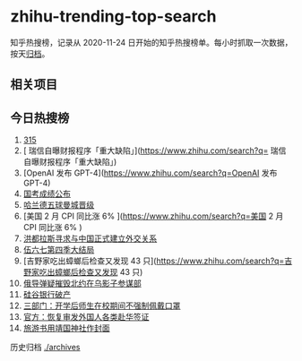 # zhihu-trending-top-search

知乎热搜榜，记录从 2020-11-24
日开始的知乎热搜榜单。每小时抓取一次数据，按天[归档](./archives)。

## 相关项目

## 今日热搜榜

<!-- BEGIN -->
<!-- 最后更新时间 Wed Mar 15 2023 18:13:15 GMT+0800 (China Standard Time) -->

1. [315](https://www.zhihu.com/search?q=315)
1. [	瑞信自曝财报程序「重大缺陷」](https://www.zhihu.com/search?q=	瑞信自曝财报程序「重大缺陷」)
1. [OpenAI 发布 GPT-4](https://www.zhihu.com/search?q=OpenAI 发布 GPT-4)
1. [国考成绩公布](https://www.zhihu.com/search?q=国考成绩公布)
1. [哈兰德五球曼城晋级](https://www.zhihu.com/search?q=哈兰德五球曼城晋级)
1. [美国 2 月 CPI 同比涨 6% ](https://www.zhihu.com/search?q=美国 2 月 CPI
   同比涨 6% )
1. [洪都拉斯寻求与中国正式建立外交关系](https://www.zhihu.com/search?q=洪都拉斯寻求与中国正式建立外交关系)
1. [伍六七第四季大结局](https://www.zhihu.com/search?q=伍六七第四季大结局)
1. [吉野家吃出蟑螂后检查又发现 43
   只](https://www.zhihu.com/search?q=吉野家吃出蟑螂后检查又发现 43 只)
1. [俄导弹疑摧毁北约在乌影子参谋部](https://www.zhihu.com/search?q=俄导弹疑摧毁北约在乌影子参谋部)
1. [硅谷银行破产](https://www.zhihu.com/search?q=硅谷银行破产)
1. [三部门：开学后师生在校期间不强制佩戴口罩](https://www.zhihu.com/search?q=三部门：开学后师生在校期间不强制佩戴口罩)
1. [官方：恢复审发外国人各类赴华签证](https://www.zhihu.com/search?q=官方：恢复审发外国人各类赴华签证)
1. [旅游书用靖国神社作封面](https://www.zhihu.com/search?q=旅游书用靖国神社作封面)

<!-- END -->

历史归档 [./archives](./archives)
